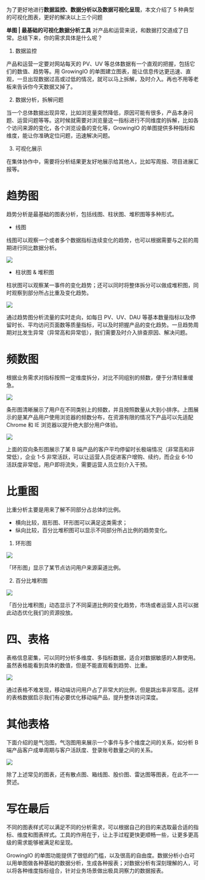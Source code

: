 为了更好地进行**数据监控、数据分析以及数据可视化呈现**，本文介绍了 5 种典型的可视化图表，更好的解决以上三个问题

**单图 | 最基础的可视化数据分析工具**
对产品和运营来说，和数据打交道成了日常。总结下来，你的需求具体是什么呢？

1. 数据监控

产品和运营一定要对网站每天的 PV、UV 等总体数据有一个直观的把握，包括它们的数值、趋势等。用 GrowingIO 的单图建立图表，能让信息传达更迅速、直观，一旦出现数据过高或过低的情况，就可以马上拆解，及时介入。再也不用等老板来告诉你今天数据又掉了。

2. 数据分析，拆解问题

当一个总体数据出现异常，比如浏览量突然降低，原因可能有很多，产品本身问题、运营问题等等。这时候就需要对浏览量这一指标进行不同维度的拆解，比如各个访问来源的变化，各个浏览设备的变化等，GrowingIO 的单图提供多种指标和维度，能让你准确定位问题，迅速解决问题。

3. 可视化展示

在集体协作中，需要将分析结果更友好地展示给其他人，比如写周报、项目进展汇报等。

# 趋势图

趋势分析是最基础的图表分析，包括线图、柱状图、堆积图等多种形式。

- 线图

线图可以观察一个或者多个数据指标连续变化的趋势，也可以根据需要与之前的周期进行同比数据分析。

![](./images/PART5--数据分析可视化/PART5--数据分析可视化-20210110-135302-667975-1703351317056-3803.gif)



- 柱状图 & 堆积图

柱状图可以观察某一事件的变化趋势；还可以同时将整体拆分可以做成堆积图，同时观察到部分所占比重及变化趋势。

![](./images/PART5--数据分析可视化/PART5--数据分析可视化-20210110-135302-683932.jpeg)

通过趋势图分析流量的实时走向，如每日 PV、UV、DAU 等基本数量指标以及停留时长、平均访问页面数等质量指标，可以及时把握产品的变化趋势。一旦趋势周期对比发生异常（异常高和异常低），我们需要及时介入排查原因、解决问题。

# 频数图

根据业务需求对指标按照一定维度拆分，对比不同组别的频数，便于分清轻重缓急。

![](./images/PART5--数据分析可视化/PART5--数据分析可视化-20210110-135302-699758.jpeg)

条形图清晰展示了用户在不同类别上的频数，并且按照数量从大到小排序。上图展示的是某产品用户使用浏览器的频数分布，在资源有限的情况下产品可以先适配 Chrome 和 IE 浏览器以提升绝大部分用户体验。

 ![](./images/PART5--数据分析可视化/PART5--数据分析可视化-20210110-135302-715723.jpeg)



上面的双向条形图展示了某 B 端产品的客户平均停留时长极端情况（非常高和非常低），企业 1-5 非常活跃，可以让运营人员促进客户增购、续约，而企业 6-10 活跃度非常低，用户即将流失，需要运营人员立刻介入干预。

# 比重图

比重分析主要是用来了解不同部分占总体的比例。

- 横向比较，扇形图、环形图可以满足这类需求；
- 纵向比较，百分比堆积图可以显示不同部分所占比例的趋势变化。

1. 环形图

![](./images/PART5--数据分析可视化/PART5--数据分析可视化-20210110-135302-730677.jpeg)

「环形图」显示了某节点访问用户来源渠道比例。

2. 百分比堆积图

![](./images/PART5--数据分析可视化/PART5--数据分析可视化-20210110-135302-746635.jpeg)

「百分比堆积图」动态显示了不同渠道比例的变化趋势，市场或者运营人员可以据此动态优化我们的资源投放。

# 四、表格

表格信息密集，可以同时分析多维度、多指标数据，适合对数据敏感的人群使用。虽然表格能看到具体的数值，但是不能直观看到趋势、比重。

![](./images/PART5--数据分析可视化/PART5--数据分析可视化-20210110-135302-761595.jpeg)

通过表格不难发现，移动端访问用户占了非常大的比例，但是跳出率非常高。这样的表格数据启示我们有必要优化移动端产品，提升整体访问深度。

# 其他表格

下面介绍的是气泡图，气泡图用来展示一个事件与多个维度之间的关系，如分析 B 端产品客户成单周期与客户活跃度、登录账号数量之间的关系。

![](./images/PART5--数据分析可视化/PART5--数据分析可视化-20210110-135302-776555.jpeg)

除了上述常见的图表，还有散点图、箱线图、股价图、雷达图等图表，在此不一一赘述。

# 写在最后

不同的图表样式可以满足不同的分析需求，可以根据自己的目的来选取最合适的指标、维度和图表样式。工具的作用在于，让上手过程更快更顺畅一些，让更多更高级的需求能够被满足和呈现。

GrowingIO 的单图功能提供了很低的门槛，以及很高的自由度。数据分析小白可以用单图做各种基础的数据分析，生成各种报表；对数据分析有深刻理解的人，可以将各种维度指标组合，针对业务场景做出极具洞察力的数据报表。
